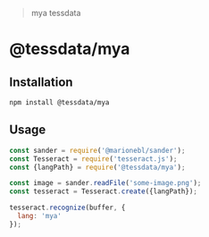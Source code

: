 > mya tessdata

# @tessdata/mya

## Installation

```
npm install @tessdata/mya
```

## Usage

```js
const sander = require('@marionebl/sander');
const Tesseract = require('tesseract.js');
const {langPath} = require('@tessdata/mya');

const image = sander.readFile('some-image.png');
const tesseract = Tesseract.create({langPath});

tesseract.recognize(buffer, {
  lang: 'mya'
});
```
